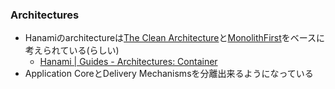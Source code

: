 ### Architectures

* Hanamiのarchitectureは[The Clean Architecture](https://8thlight.com/blog/uncle-bob/2012/08/13/the-clean-architecture.html)と[MonolithFirst](https://martinfowler.com/bliki/MonolithFirst.html)をベースに考えられている(らしい)
  * [Hanami \| Guides \- Architectures: Container](http://hanamirb.org/guides/architecture/overview/)
* Application CoreとDelivery Mechanismsを分離出来るようになっている
